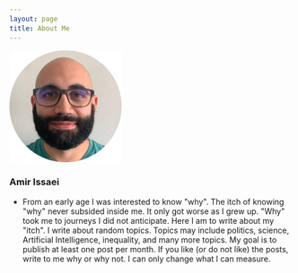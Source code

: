 ```yaml
---
layout: page
title: About Me
---
```


<img src="/assets/img/amir.png" class="center" width="200" height="200">

### Amir Issaei

- From an early age I was interested to know "why". The itch of knowing "why" never subsided inside me. It only got worse as I grew up. "Why" took me to journeys I did not anticipate. Here I am to write about my "itch". I write about random topics. Topics may include politics, science, Artificial Intelligence, inequality, and many more topics. My goal is to publish at least one post per month. If you like (or do not like) the posts, write to me why or why not. I can only change what I can measure.







